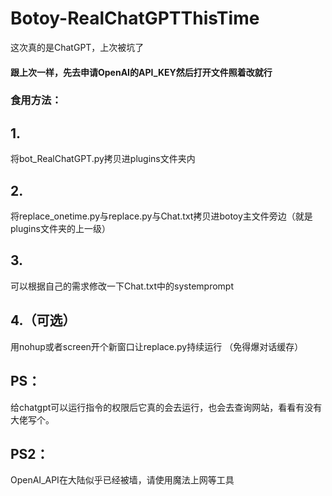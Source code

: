 # Botoy-RealChatGPTThisTime
这次真的是ChatGPT，上次被坑了
#### 跟上次一样，先去申请OpenAI的API_KEY然后打开文件照着改就行
### 食用方法：
## 1.
将bot_RealChatGPT.py拷贝进plugins文件夹内
## 2.
将replace_onetime.py与replace.py与Chat.txt拷贝进botoy主文件旁边（就是plugins文件夹的上一级）
## 3.
可以根据自己的需求修改一下Chat.txt中的systemprompt
## 4.（可选）
用nohup或者screen开个新窗口让replace.py持续运行
（免得爆对话缓存）
## PS：
给chatgpt可以运行指令的权限后它真的会去运行，也会去查询网站，看看有没有大佬写个。
## PS2：
OpenAI_API在大陆似乎已经被墙，请使用魔法上网等工具
